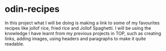# odin-recipes
In this project what I will be doing is making a link to some of my favourites recipes like jollof rice, fried rice and Jollof Spaghetti.
I will be using the knowledge I have learnt from my previous projects in TOP, such as creating links, adding images, using headers and paragraphs to make it quite readable. 
